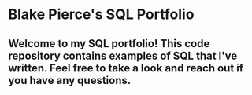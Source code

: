 # Blake Pierce's SQL Portfolio

## Welcome to my SQL portfolio! This code repository contains examples of SQL that I've written. Feel free to take a look and reach out if you have any questions.
